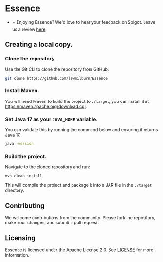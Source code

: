 ﻿# Essence

- ⭐ Enjoying Essence? We'd love to hear your feedback on Spigot. Leave us a review [here](https://www.spigotmc.org/resources/essence.114553/).

## Creating a local copy.

### Clone the repository.

Use the Git CLI to clone the repository from GitHub.

```sh
git clone https://github.com/lewmilburn/Essence
```

### Install Maven.

You will need Maven to build the project to `./target`, you can install it at https://maven.apache.org/download.cgi.

### Set Java 17 as your `JAVA_HOME` variable.

You can validate this by running the command below and ensuring it returns Java 17.

```sh
java -version
```

### Build the project.

Navigate to the cloned repository and run:

```sh
mvn clean install
```

This will compile the project and package it into a JAR file in the `./target` directory.

## Contributing

We welcome contributions from the community. Please fork the repository, make your changes, and submit a pull request.

## Licensing

Essence is licensed under the Apache License 2.0. See [LICENSE](LICENSE) for more information.
